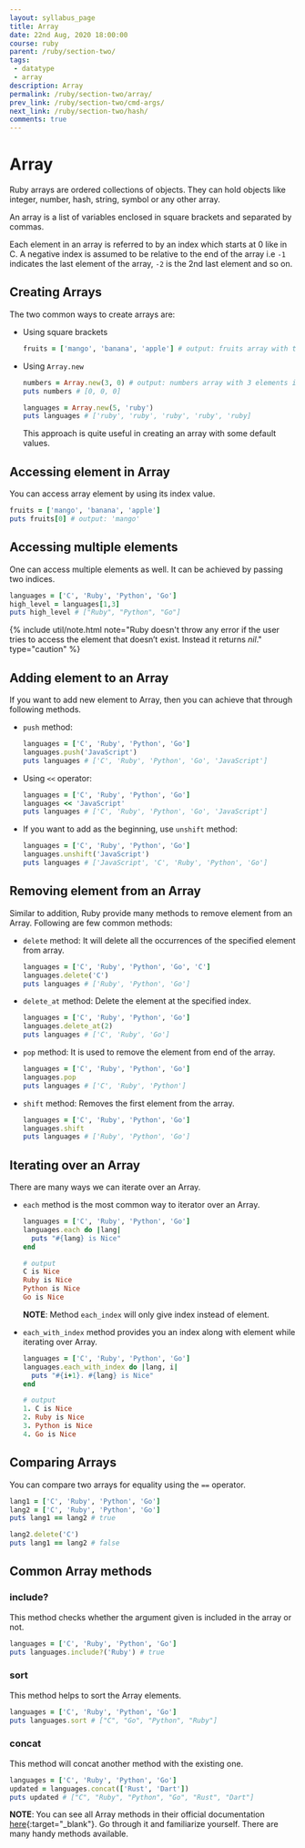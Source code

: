 ```yaml
---
layout: syllabus_page
title: Array
date: 22nd Aug, 2020 18:00:00
course: ruby
parent: /ruby/section-two/
tags:
 - datatype
 - array
description: Array
permalink: /ruby/section-two/array/
prev_link: /ruby/section-two/cmd-args/
next_link: /ruby/section-two/hash/
comments: true
---
```


# Array

Ruby arrays are ordered collections of objects. They can hold objects like integer, number, hash, string, symbol
or any other array.

An array is a list of variables enclosed in square brackets and separated by commas.

Each element in an array is referred to by an index which starts at 0 like in C. A negative index is assumed to
be relative to the end of the array i.e `-1` indicates the last element of the array, `-2` is the 2nd last element
and so on.

## Creating Arrays

The two common ways to create arrays are:

- Using square brackets

  ```ruby
  fruits = ['mango', 'banana', 'apple'] # output: fruits array with three fruits name
  ```

- Using `Array.new`

  ```ruby
  numbers = Array.new(3, 0) # output: numbers array with 3 elements initialized to 0
  puts numbers # [0, 0, 0]

  languages = Array.new(5, 'ruby')
  puts languages # ['ruby', 'ruby', 'ruby', 'ruby', 'ruby]
  ```

  This approach is quite useful in creating an array with some default values.

## Accessing element in Array

You can access array element by using its index value.

```ruby
fruits = ['mango', 'banana', 'apple']
puts fruits[0] # output: 'mango'
```

## Accessing multiple elements

One can access multiple elements as well. It can be achieved by passing two indices.

```ruby
languages = ['C', 'Ruby', 'Python', 'Go']
high_level = languages[1,3]
puts high_level # ["Ruby", "Python", "Go"]
```

{% include util/note.html
            note="Ruby doesn't throw any error if the user tries to access the element that doesn’t exist. Instead it returns <em>nil</em>." type="caution" %}

## Adding element to an Array

If you want to add new element to Array, then you can achieve that through following methods.

- `push` method:

  ```ruby
  languages = ['C', 'Ruby', 'Python', 'Go']
  languages.push('JavaScript')
  puts languages # ['C', 'Ruby', 'Python', 'Go', 'JavaScript']
  ```

- Using `<<` operator:

  ```ruby
  languages = ['C', 'Ruby', 'Python', 'Go']
  languages << 'JavaScript'
  puts languages # ['C', 'Ruby', 'Python', 'Go', 'JavaScript']
  ```

- If you want to add as the beginning, use `unshift` method:

  ```ruby
  languages = ['C', 'Ruby', 'Python', 'Go']
  languages.unshift('JavaScript')
  puts languages # ['JavaScript', 'C', 'Ruby', 'Python', 'Go']
  ```

## Removing element from an Array

Similar to addition, Ruby provide many methods to remove element from an Array. Following are few common methods:

- `delete` method: It will delete all the occurrences of the specified element from array.

  ```ruby
  languages = ['C', 'Ruby', 'Python', 'Go', 'C']
  languages.delete('C')
  puts languages # ['Ruby', 'Python', 'Go']
  ```

- `delete_at` method: Delete the element at the specified index.

  ```ruby
  languages = ['C', 'Ruby', 'Python', 'Go']
  languages.delete_at(2)
  puts languages # ['C', 'Ruby', 'Go']
  ```

- `pop` method: It is used to remove the element from end of the array.

  ```ruby
  languages = ['C', 'Ruby', 'Python', 'Go']
  languages.pop
  puts languages # ['C', 'Ruby', 'Python']
  ```

- `shift` method: Removes the first element from the array.

  ```ruby
  languages = ['C', 'Ruby', 'Python', 'Go']
  languages.shift
  puts languages # ['Ruby', 'Python', 'Go']
  ```

## Iterating over an Array

  There are many ways we can iterate over an Array.

- `each` method is the most common way to iterator over an Array.

  ```ruby
  languages = ['C', 'Ruby', 'Python', 'Go']
  languages.each do |lang|
    puts "#{lang} is Nice"
  end

  # output
  C is Nice
  Ruby is Nice
  Python is Nice
  Go is Nice
  ```

  __NOTE__: Method `each_index` will only give index instead of element.

- `each_with_index` method provides you an index along with element while iterating over Array.

  ```ruby
  languages = ['C', 'Ruby', 'Python', 'Go']
  languages.each_with_index do |lang, i|
    puts "#{i+1}. #{lang} is Nice"
  end

  # output
  1. C is Nice
  2. Ruby is Nice
  3. Python is Nice
  4. Go is Nice
  ```

## Comparing Arrays

You can compare two arrays for equality using the `==` operator.

```ruby
lang1 = ['C', 'Ruby', 'Python', 'Go']
lang2 = ['C', 'Ruby', 'Python', 'Go']
puts lang1 == lang2 # true

lang2.delete('C')
puts lang1 == lang2 # false
```

## Common Array methods

### include?

This method checks whether the argument given is included in the array or not.

```ruby
languages = ['C', 'Ruby', 'Python', 'Go']
puts languages.include?('Ruby') # true
```

### sort

This method helps to sort the Array elements.

```ruby
languages = ['C', 'Ruby', 'Python', 'Go']
puts languages.sort # ["C", "Go", "Python", "Ruby"]
```

### concat

This method will concat another method with the existing one.

```ruby
languages = ['C', 'Ruby', 'Python', 'Go']
updated = languages.concat(['Rust', 'Dart'])
puts updated # ["C", "Ruby", "Python", "Go", "Rust", "Dart"]
```

__NOTE__: You can see all Array methods in their official documentation [here](https://ruby-doc.org/core-2.7.0/Array.html){:target="_blank"}. Go through it and familiarize yourself. There are many handy methods available.

